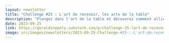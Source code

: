 ```yaml
---
layout: newsletter
title: "Challenge #25 : L'art de recevoir, les arts de la table"
description: "Plongez dans l'art de la table et découvrez comment allier créativité, tradition et tendances actuelles. De la préparation à la personnalisation de la vaisselle, cet article offre des conseils pratiques et des adresses incontournables pour sublimer chaque repas. Exprimez votre individualité en mélangeant le moderne et le vintage, et transformez chaque dîner en une expérience mémorable."
date: 2023-09-25
link: https://geraldinepoly.substack.com/p/challenge-25-lart-de-recevoir-les
image: src/images/newsletters/2023-09-25-Challenge-#25-:-L'art-de-recevoir,-les-arts-de-la-table.jpeg
---
```

